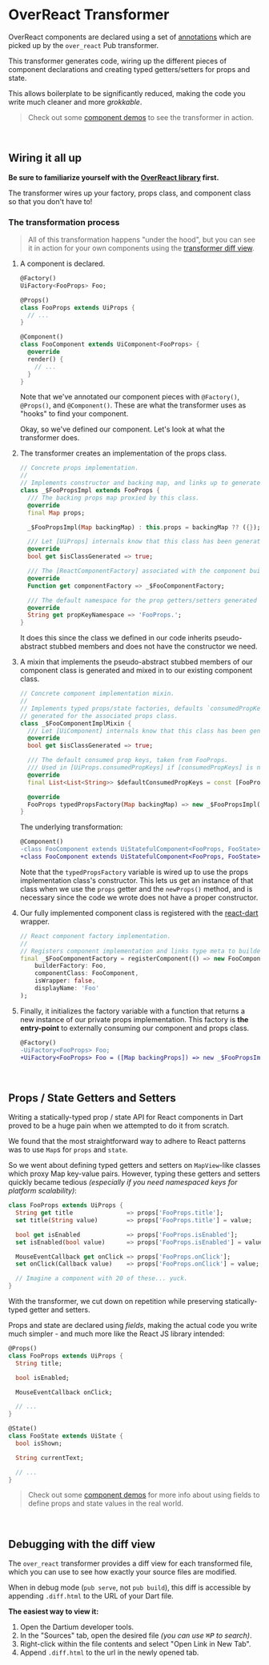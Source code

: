 # OverReact Transformer

[](#__START_EMBEDDED_README__)

OverReact components are declared using a set of [annotations] which are 
picked up by the `over_react` Pub transformer.

This transformer generates code, wiring up the different pieces of component 
declarations and creating typed getters/setters for props and state.

This allows boilerplate to be significantly reduced, making the code you write 
much cleaner and more _grokkable_.

> Check out some [component demos] to see the transformer in action.

&nbsp;
&nbsp;



## Wiring it all up

__Be sure to familiarize yourself with the [OverReact library] first.__

The transformer wires up your factory, props class, and component class so that you don't have to!


### The transformation process

> All of this transformation happens "under the hood", but you can see it in action for your 
own components using the [transformer diff view](#debugging-with-the-diff-view).

1. A component is declared.

    ```dart
    @Factory()
    UiFactory<FooProps> Foo;
    
    @Props()
    class FooProps extends UiProps { 
      // ...
    }
    
    @Component()
    class FooComponent extends UiComponent<FooProps> {
      @override
      render() { 
        // ...
      }
    }
    ```

    Note that we've annotated our component pieces with `@Factory()`, `@Props()`, and `@Component()`. 
    These are what the transformer uses as "hooks" to find your component.

    Okay, so we've defined our component. Let's look at what the transformer does.
    
2. The transformer creates an implementation of the props class.

    ```dart
    // Concrete props implementation.
    //
    // Implements constructor and backing map, and links up to generated component factory.
    class _$FooPropsImpl extends FooProps {
      /// The backing props map proxied by this class.
      @override
      final Map props;
    
      _$FooPropsImpl(Map backingMap) : this.props = backingMap ?? ({});
    
      /// Let [UiProps] internals know that this class has been generated.
      @override
      bool get $isClassGenerated => true;
    
      /// The [ReactComponentFactory] associated with the component built by this class.
      @override
      Function get componentFactory => _$FooComponentFactory;
    
      /// The default namespace for the prop getters/setters generated for this class.
      @override
      String get propKeyNamespace => 'FooProps.';
    }
    ```
    
    It does this since the class we defined in our code inherits pseudo-abstract stubbed 
    members and does not have the constructor we need.

3. A mixin that implements the pseudo-abstract stubbed members of our component class is 
generated and mixed in to our existing component class.

    ```dart
    // Concrete component implementation mixin.
    //
    // Implements typed props/state factories, defaults `consumedPropKeys` to the keys
    // generated for the associated props class.
    class _$FooComponentImplMixin {
      /// Let [UiComponent] internals know that this class has been generated.
      @override
      bool get $isClassGenerated => true;
    
      /// The default consumed prop keys, taken from FooProps.
      /// Used in [UiProps.consumedPropKeys] if [consumedPropKeys] is not overridden.
      @override
      final List<List<String>> $defaultConsumedPropKeys = const [FooProps.$propKeys];
    
      @override
      FooProps typedPropsFactory(Map backingMap) => new _$FooPropsImpl(backingMap);
    }
    ```

    The underlying transformation:
    
    ```diff
    @Component()
    -class FooComponent extends UiStatefulComponent<FooProps, FooState> {
    +class FooComponent extends UiStatefulComponent<FooProps, FooState> with _$FooComponentImplMixin {
    ```

    Note that the `typedPropsFactory` variable is wired up to use the props implementation 
    class's constructor. This lets us get an instance of that class when we use the `props` 
    getter and the `newProps()` method, and is necessary since the code we wrote 
    does not have a proper constructor.

4. Our fully implemented component class is registered with the [react-dart] wrapper.

    ```dart
    // React component factory implementation.
    //
    // Registers component implementation and links type meta to builder factory.
    final _$FooComponentFactory = registerComponent(() => new FooComponent(),
        builderFactory: Foo,
        componentClass: FooComponent,
        isWrapper: false,
        displayName: 'Foo'
    );
    ```

5. Finally, it initializes the factory variable with a function that returns a new instance of our 
private props implementation. This factory is __the entry-point__ to externally consuming our 
component and props class.

    ```diff
    @Factory()
    -UiFactory<FooProps> Foo;
    +UiFactory<FooProps> Foo = ([Map backingProps]) => new _$FooPropsImpl(backingProps);
    ```

&nbsp;
&nbsp;



## Props / State Getters and Setters

Writing a statically-typed prop / state API for React components in Dart proved to be a huge pain when we 
attempted to do it from scratch.

We found that the most straightforward way to adhere to React patterns was to use `Map`s for `props` and `state`. 

So we went about defining typed getters and setters on `MapView`-like classes which proxy Map key-value pairs. 
However, typing these getters and setters quickly became tedious 
_(especially if you need namespaced keys for platform scalability)_:

```dart
class FooProps extends UiProps {
  String get title               => props['FooProps.title'];
  set title(String value)        => props['FooProps.title'] = value;

  bool get isEnabled             => props['FooProps.isEnabled'];
  set isEnabled(bool value)      => props['FooProps.isEnabled'] = value;

  MouseEventCallback get onClick => props['FooProps.onClick'];
  set onClick(Callback value)    => props['FooProps.onClick'] = value;

  // Imagine a component with 20 of these... yuck.
}
```

With the transformer, we cut down on repetition while preserving statically-typed getter and setters. 

Props and state are declared using _fields_, making the actual code you write much simpler - 
and much more like the React JS library intended:

```dart
@Props()
class FooProps extends UiProps {
  String title;

  bool isEnabled;

  MouseEventCallback onClick;

  // ...
}

@State()
class FooState extends UiState {
  bool isShown;

  String currentText;

  // ...
}
```

> Check out some [component demos] for more info about using fields to define props and state values in the real world.

&nbsp;
&nbsp;



## Debugging with the diff view

The `over_react` transformer provides a diff view for each transformed file, 
which you can use to see how exactly your source files are modified.

When in debug mode (`pub serve`, not `pub build`), this diff is accessible by 
appending `.diff.html` to the URL of your Dart file.

__The easiest way to view it:__

1. Open the Dartium developer tools.
2. In the "Sources" tab, open the desired file <em>(you can use <kbd>⌘P</kbd> to search)</em>.
3. Right-click within the file contents and select "Open Link in New Tab".
4. Append `.diff.html` to the url in the newly opened tab.



[OverReact library]: https://github.com/Workiva/over_react/blob/master/README.md
[annotations]: https://github.com/Workiva/over_react/blob/master/lib/src/component_declaration/annotations.dart
[component demos]: https://workiva.github.io/over_react/demos/
[react-dart]: https://github.com/cleandart/react-dart
